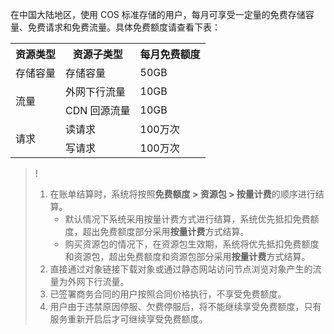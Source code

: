 在中国大陆地区，使用 COS 标准存储的用户，每月可享受一定量的免费存储容量、免费请求和免费流量。具体免费额度请查看下表：

<table>
   <tr>
      <th>资源类型</th>
      <th>资源子类型</th>
      <th>每月免费额度</th>
   </tr>
   <tr>
      <td>存储容量</td>
      <td>存储容量</td>
      <td>50GB</td>
   </tr>
   <tr>
      <td rowspan="2">流量</td>
      <td>外网下行流量</td>
      <td>10GB</td>
   </tr>
   <tr>
      <td> CDN 回源流量</td>
      <td>10GB</td>
   </tr>
   <tr>
      <td rowspan="2">请求</td>
      <td>读请求</td>
      <td>100万次</td>
   </tr>
   <tr>
      <td>写请求</td>
      <td>100万次</td>
   </tr>
</table>


>!
> 1. 在账单结算时，系统将按照**免费额度 > 资源包 > 按量计费**的顺序进行结算。
>    - 默认情况下系统采用按量计费方式进行结算，系统优先抵扣免费额度，超出免费额度部分采用**按量计费**方式结算。
>    - 购买资源包的情况下，在资源包生效期，系统将优先抵扣免费额度和资源包，超出免费额度和资源包部分采用**按量计费**方式结算。
> 2. 直接通过对象链接下载对象或通过静态网站访问节点浏览对象产生的流量为外网下行流量。
> 3. 已签署商务合同的用户按照合同价格执行，不享受免费额度。
> 4. 用户由于违禁原因停服、欠费停服后，将不能继续享受免费额度，只有服务重新开启后才可继续享受免费额度。
